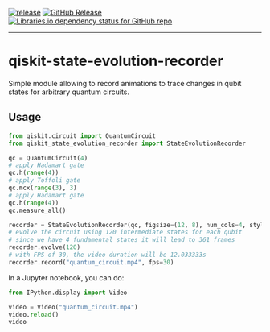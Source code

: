 [![release](https://github.com/sarumaj/qiskit-state-evolution-recorder/actions/workflows/release.yml/badge.svg)](https://github.com/sarumaj/qiskit-state-evolution-recorder/actions/workflows/release.yml)
[![GitHub Release](https://img.shields.io/github/v/release/sarumaj/qiskit-state-evolution-recorder?logo=github)](https://github.com/sarumaj/qiskit-state-evolution-recorder/releases/latest)
[![Libraries.io dependency status for GitHub repo](https://img.shields.io/librariesio/github/sarumaj/qiskit-state-evolution-recorder)](https://github.com/sarumaj/qiskit-state-evolution-recorder/blob/main/requirements.txt)

---

# qiskit-state-evolution-recorder

Simple module allowing to record animations to trace changes in qubit states for arbitrary quantum circuits.

## Usage

```python
from qiskit.circuit import QuantumCircuit
from qiskit_state_evolution_recorder import StateEvolutionRecorder

qc = QuantumCircuit(4)
# apply Hadamart gate
qc.h(range(4))
# apply Toffoli gate
qc.mcx(range(3), 3)
# apply Hadamart gate
qc.h(range(4))
qc.measure_all()

recorder = StateEvolutionRecorder(qc, figsize=(12, 8), num_cols=4, style={'name': 'bw'})
# evolve the circuit using 120 intermediate states for each qubit
# since we have 4 fundamental states it will lead to 361 frames
recorder.evolve(120)
# with FPS of 30, the video duration will be 12.033333s
recorder.record("quantum_circuit.mp4", fps=30)
```

In a Jupyter notebook, you can do:

```python
from IPython.display import Video

video = Video("quantum_circuit.mp4")
video.reload()
video
```
